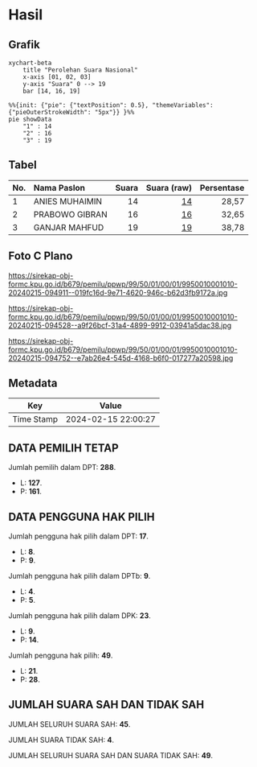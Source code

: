 # Hasil

## Grafik

```mermaid
xychart-beta
    title "Perolehan Suara Nasional"
    x-axis [01, 02, 03]
    y-axis "Suara" 0 --> 19
    bar [14, 16, 19]
```

```mermaid
%%{init: {"pie": {"textPosition": 0.5}, "themeVariables": {"pieOuterStrokeWidth": "5px"}} }%%
pie showData
    "1" : 14
    "2" : 16
    "3" : 19
```

## Tabel

| No. | Nama Paslon    | Suara | Suara (raw) | Persentase |
|:--- |:-------------- | -----:| -----------:| ----------:|
| 1   | ANIES MUHAIMIN | 14    | [14][p-1]   | 28,57      |
| 2   | PRABOWO GIBRAN | 16    | [16][p-2]   | 32,65      |
| 3   | GANJAR MAHFUD  | 19    | [19][p-3]   | 38,78      |


[p-1]: https://github.com/gigit-pemilu/pemilu-2024/blob/main/pilpres/hitung-suara/sub/99-luar-negeri/sub/50-houston-amerika-serikat/sub/01-houston-amerika-serikat/sub/0001-houston-amerika-serikat/sub/010-ksk-006/sub/paslon-1.txt
[p-2]: https://github.com/gigit-pemilu/pemilu-2024/blob/main/pilpres/hitung-suara/sub/99-luar-negeri/sub/50-houston-amerika-serikat/sub/01-houston-amerika-serikat/sub/0001-houston-amerika-serikat/sub/010-ksk-006/sub/paslon-2.txt
[p-3]: https://github.com/gigit-pemilu/pemilu-2024/blob/main/pilpres/hitung-suara/sub/99-luar-negeri/sub/50-houston-amerika-serikat/sub/01-houston-amerika-serikat/sub/0001-houston-amerika-serikat/sub/010-ksk-006/sub/paslon-3.txt

## Foto C Plano

https://sirekap-obj-formc.kpu.go.id/b679/pemilu/ppwp/99/50/01/00/01/9950010001010-20240215-094911--019fc16d-9e71-4620-946c-b62d3fb9172a.jpg

https://sirekap-obj-formc.kpu.go.id/b679/pemilu/ppwp/99/50/01/00/01/9950010001010-20240215-094528--a9f26bcf-31a4-4899-9912-03941a5dac38.jpg

https://sirekap-obj-formc.kpu.go.id/b679/pemilu/ppwp/99/50/01/00/01/9950010001010-20240215-094752--e7ab26e4-545d-4168-b6f0-017277a20598.jpg


## Metadata

| Key        | Value               |
| ---------- | ------------------- |
| Time Stamp | 2024-02-15 22:00:27 |


## DATA PEMILIH TETAP

Jumlah pemilih dalam DPT: **288**.
 * L: **127**.
 * P: **161**.

## DATA PENGGUNA HAK PILIH

Jumlah pengguna hak pilih dalam DPT: **17**.
 * L: **8**.
 * P: **9**.

Jumlah pengguna hak pilih dalam DPTb: **9**.
 * L: **4**.
 * P: **5**.

Jumlah pengguna hak pilih dalam DPK: **23**.
 * L: **9**.
 * P: **14**.

Jumlah pengguna hak pilih: **49**.
 * L: **21**.
 * P: **28**.

## JUMLAH SUARA SAH DAN TIDAK SAH

JUMLAH SELURUH SUARA SAH: **45**.

JUMLAH SUARA TIDAK SAH: **4**.

JUMLAH SELURUH SUARA SAH DAN SUARA TIDAK SAH: **49**.


